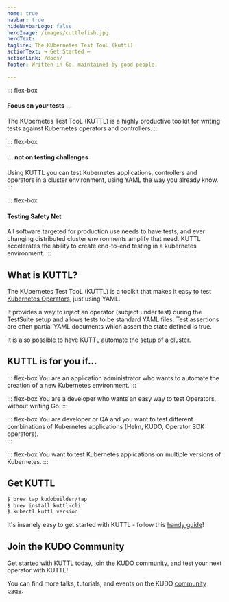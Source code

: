 ```yaml
---
home: true
navbar: true
hideNavbarLogo: false
heroImage: /images/cuttlefish.jpg
heroText:
tagline: The KUbernetes Test TooL (kuttl)
actionText: ⇝ Get Started ⇜
actionLink: /docs/
footer: Written in Go, maintained by good people.

---
```


<div class="flex-container">

::: flex-box
<h4>Focus on your tests …</h4>
The KUbernetes Test TooL (KUTTL) is a highly productive toolkit for writing tests against Kubernetes operators and controllers.
:::

::: flex-box
<h4>… not on testing challenges</h4>
Using KUTTL you can test Kubernetes applications, controllers and operators in a cluster environment, using YAML the way you already know.
:::

::: flex-box
<h4>Testing Safety Net</h4>
All software targeted for production use needs to have tests, and ever changing distributed cluster environments amplify that need.  KUTTL accelerates the ability to create end-to-end testing in a kubernetes environment.
:::

</div>


## What is KUTTL?

The KUbernetes Test TooL (KUTTL) is a toolkit that makes it easy to test [Kubernetes Operators](https://kudo.dev/#what-are-operators), just using YAML.

It provides a way to inject an operator (subject under test) during the TestSuite setup and allows tests to be standard YAML files.  Test assertions are often partial YAML documents which assert the state defined is true.

It is also possible to have KUTTL automate the setup of a cluster.


## KUTTL is for you if...

<div class="flex-container">

::: flex-box
You are an application administrator who wants to automate the creation of a new Kubernetes environment.
:::

::: flex-box
You are a developer who wants an easy way to test Operators, without writing Go.
:::

::: flex-box
You are developer or QA and you want to test different combinations of Kubernetes applications (Helm, KUDO, Operator SDK operators).  
:::

::: flex-box
You want to test Kubernetes applications on multiple versions of Kubernetes.
:::

</div>

## Get KUTTL

```bash
$ brew tap kudobuilder/tap
$ brew install kuttl-cli
$ kubectl kuttl version
```

It's insanely easy to get started with KUTTL - follow this [handy guide](/docs/)!


## Join the KUDO Community

[Get started](docs/README.md) with KUTTL today, join the [KUDO community](https://kudo.dev/community/), and test your next operator with KUTTL!

You can find more talks, tutorials, and events on the KUDO [community page](https://kudo.dev/community/#community-content).

